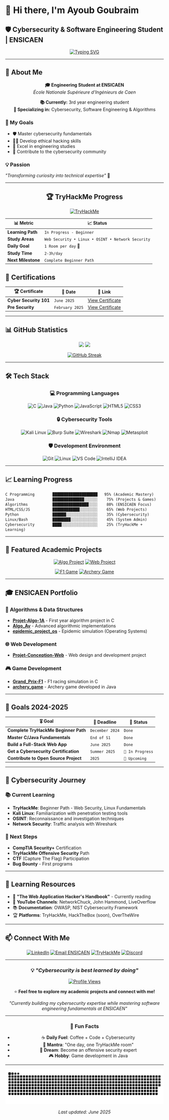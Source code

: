# 👋 Hi there, I'm Ayoub Goubraim
## 🛡️ Cybersecurity & Software Engineering Student | ENSICAEN

<div align="center">
  
[![Typing SVG](https://readme-typing-svg.herokuapp.com?font=Fira+Code&pause=1000&color=00D4FF&center=true&vCenter=true&width=600&lines=🎓+Engineering+Student+ENSICAEN;🔐+Cybersecurity+Enthusiast;💻+Developer+in+Training;🚀+Continuous+Learning)](https://git.io/typing-svg)

</div>

---

## 🎯 About Me

<div align="center">

**🎓 Engineering Student at ENSICAEN**  
*École Nationale Supérieure d'Ingénieurs de Caen*

**📚 Currently:** 3rd year engineering student  
**🔐 Specializing in:** Cybersecurity, Software Engineering & Algorithms

</div>

### 🚀 My Goals
- 🛡️ Master cybersecurity fundamentals
- 👨‍💻 Develop ethical hacking skills  
- 🎯 Excel in engineering studies
- 🤝 Contribute to the cybersecurity community

### 💡 Passion
*"Transforming curiosity into technical expertise"* 🚀

---

<div align="center">

## 🏆 TryHackMe Progress

[![TryHackMe](https://tryhackme-badges.s3.amazonaws.com/AyGoub.png)](https://tryhackme.com/p/AyGoub)

| 📊 Metric | 📈 Status |
|-----------|-----------|
| **Learning Path** | `In Progress - Beginner` |
| **Study Areas** | `Web Security • Linux • OSINT • Network Security` |
| **Daily Goal** | `1 Room per day` 🎯 |
| **Study Time** | `2-3h/day` |
| **Next Milestone** | `Complete Beginner Path` |

</div>

## 🏅 Certifications

<div align="center">

| 🏆 Certificate | 📅 Date | 🔗 Link |
|----------------|----------|--------|
| **Cyber Security 101** | `June 2025` | [View Certificate](https://tryhackme-certificates.s3-eu-west-1.amazonaws.com/THM-UIEHN9AGLM.pdf) |
| **Pre Security** | `February 2025` | [View Certificate](https://tryhackme-certificates.s3-eu-west-1.amazonaws.com/THM-2VA9D29GVH.pdf) |

</div>

---

## 📊 GitHub Statistics

<div align="center">
  
<img height="180em" src="https://github-readme-stats.vercel.app/api?username=AyGoub&show_icons=true&theme=tokyonight&include_all_commits=true&count_private=true&hide_border=true"/>
<img height="180em" src="https://github-readme-stats.vercel.app/api/top-langs/?username=AyGoub&layout=compact&langs_count=8&theme=tokyonight&hide_border=true"/>

</div>

<div align="center">
  
[![GitHub Streak](https://streak-stats.demolab.com/?user=AyGoub&theme=tokyonight&hide_border=true)](https://git.io/streak-stats)

</div>

---

## 🛠️ Tech Stack

<div align="center">

### 💻 Programming Languages
![C](https://img.shields.io/badge/C-00599C?style=for-the-badge&logo=c&logoColor=white)
![Java](https://img.shields.io/badge/Java-ED8B00?style=for-the-badge&logo=openjdk&logoColor=white)
![Python](https://img.shields.io/badge/Python-3776AB?style=for-the-badge&logo=python&logoColor=white)
![JavaScript](https://img.shields.io/badge/JavaScript-F7DF1E?style=for-the-badge&logo=javascript&logoColor=black)
![HTML5](https://img.shields.io/badge/HTML5-E34F26?style=for-the-badge&logo=html5&logoColor=white)
![CSS3](https://img.shields.io/badge/CSS3-1572B6?style=for-the-badge&logo=css3&logoColor=white)

### 🔒 Cybersecurity Tools
![Kali Linux](https://img.shields.io/badge/Kali%20Linux-557C94?style=for-the-badge&logo=kalilinux&logoColor=white)
![Burp Suite](https://img.shields.io/badge/Burp%20Suite-FF6633?style=for-the-badge&logo=burpsuite&logoColor=white)
![Wireshark](https://img.shields.io/badge/Wireshark-1679A7?style=for-the-badge&logo=wireshark&logoColor=white)
![Nmap](https://img.shields.io/badge/Nmap-4682B4?style=for-the-badge&logo=nmap&logoColor=white)
![Metasploit](https://img.shields.io/badge/Metasploit-2596CD?style=for-the-badge&logo=metasploit&logoColor=white)

### 🛡️ Development Environment
![Git](https://img.shields.io/badge/Git-F05032?style=for-the-badge&logo=git&logoColor=white)
![Linux](https://img.shields.io/badge/Linux-FCC624?style=for-the-badge&logo=linux&logoColor=black)
![VS Code](https://img.shields.io/badge/VS%20Code-007ACC?style=for-the-badge&logo=visualstudiocode&logoColor=white)
![IntelliJ IDEA](https://img.shields.io/badge/IntelliJ%20IDEA-000000?style=for-the-badge&logo=intellijidea&logoColor=white)

</div>

---

## 📈 Learning Progress

```text
C Programming        ████████████████████   95% (Academic Mastery)
Java                 ██████████████░░░░░░    75% (Projects & Games)
Algorithms           ████████████████░░░░    80% (ENSICAEN Focus)
HTML/CSS/JS          ████████████░░░░░░░░    65% (Web Projects)
Python               ██████░░░░░░░░░░░░░░    35% (Cybersecurity)
Linux/Bash           ████████░░░░░░░░░░░░    45% (System Admin)
Cybersecurity        ████░░░░░░░░░░░░░░░░    25% (TryHackMe + Learning)
```

---

## 🚀 Featured Academic Projects

<div align="center">

[![Algo Project](https://github-readme-stats.vercel.app/api/pin/?username=AyGoub&repo=Projet-Algo-1A-ENSICAEN&theme=tokyonight&hide_border=true)](https://github.com/AyGoub/Projet-Algo-1A-ENSICAEN)
[![Web Project](https://github-readme-stats.vercel.app/api/pin/?username=AyGoub&repo=Projet-Conception-Web-1A-ENSICAEN&theme=tokyonight&hide_border=true)](https://github.com/AyGoub/Projet-Conception-Web-1A-ENSICAEN)

[![F1 Game](https://github-readme-stats.vercel.app/api/pin/?username=AyGoub&repo=Grand_Prix-F1&theme=tokyonight&hide_border=true)](https://github.com/AyGoub/Grand_Prix-F1)
[![Archery Game](https://github-readme-stats.vercel.app/api/pin/?username=AyGoub&repo=archery_game&theme=tokyonight&hide_border=true)](https://github.com/AyGoub/archery_game)

</div>

---

## 🎓 ENSICAEN Portfolio

### 🧮 **Algorithms & Data Structures**
- **[Projet-Algo-1A](https://github.com/AyGoub/Projet-Algo-1A-ENSICAEN)** - First year algorithm project in C
- **[Algo_Av](https://github.com/AyGoub/Algo_Av)** - Advanced algorithmic implementations
- **[epidemic_project_os](https://github.com/AyGoub/epidemic_project_os)** - Epidemic simulation (Operating Systems)

### 🌐 **Web Development**
- **[Projet-Conception-Web](https://github.com/AyGoub/Projet-Conception-Web-1A-ENSICAEN)** - Web design and development project

### 🎮 **Game Development**
- **[Grand_Prix-F1](https://github.com/AyGoub/Grand_Prix-F1)** - F1 racing simulation in C
- **[archery_game](https://github.com/AyGoub/archery_game)** - Archery game developed in Java

---

## 🎯 Goals 2024-2025

<div align="center">

| 🎖️ Goal | 📅 Deadline | 🎯 Status |
|----------|-------------|-----------|
| **Complete TryHackMe Beginner Path** | `December 2024` | `Done` |
| **Master C/Java Fundamentals** | `End of S1` | `Done` |
| **Build a Full-Stack Web App** | `June 2025` | `Done ` |
| **Get a Cybersecurity Certification** | `Summer 2025` | `🔄 In Progress` |
| **Contribute to Open Source Project** | `2025` | `💭 Upcoming` |

</div>

---

## 🔐 Cybersecurity Journey

### 📚 **Current Learning**
- **TryHackMe**: Beginner Path - Web Security, Linux Fundamentals
- **Kali Linux**: Familiarization with penetration testing tools
- **OSINT**: Reconnaissance and investigation techniques
- **Network Security**: Traffic analysis with Wireshark

### 🎯 **Next Steps**
- **CompTIA Security+** Certification
- **TryHackMe Offensive Security** Path
- **CTF** (Capture The Flag) Participation
- **Bug Bounty** - First programs

---

## 📖 Learning Resources

- 📘 **"The Web Application Hacker's Handbook"** - Currently reading
- 🎥 **YouTube Channels**: NetworkChuck, John Hammond, LiveOverflow
- 📚 **Documentation**: OWASP, NIST Cybersecurity Framework
- 🏆 **Platforms**: TryHackMe, HackTheBox (soon), OverTheWire

---

## 📫 Connect With Me

<div align="center">

[![LinkedIn](https://img.shields.io/badge/LinkedIn-0077B5?style=for-the-badge&logo=linkedin&logoColor=white)](https://www.linkedin.com/in/ayoubgoubraim/)
[![Email ENSICAEN](https://img.shields.io/badge/Email-D14836?style=for-the-badge&logo=gmail&logoColor=white)](mailto:ayoubgoubraim@gmail.com)
[![TryHackMe](https://img.shields.io/badge/TryHackMe-212C42?style=for-the-badge&logo=tryhackme&logoColor=white)](https://tryhackme.com/profile/AyGoub)
[![Discord](https://img.shields.io/badge/Discord-5865F2?style=for-the-badge&logo=discord&logoColor=white)](https://discord.com/users/AyGoub)

</div>

---

<div align="center">

### 💡 *"Cybersecurity is best learned by doing"*

[![Profile Views](https://api.visitorbadge.io/api/visitors?path=https%3A%2F%2Fgithub.com%2FAyGoub&label=Profile%20Views&countColor=%2300d4ff&style=flat&labelColor=%23000000)](https://visitorbadge.io/status?path=https%3A%2F%2Fgithub.com%2FAyGoub)

⭐ **Feel free to explore my academic projects and connect with me!**

*"Currently building my cybersecurity expertise while mastering software engineering fundamentals at ENSICAEN"*

---

### 🌟 Fun Facts
- ☕ **Daily Fuel**: Coffee + Code + Cybersecurity
- 🎯 **Mantra**: "One day, one TryHackMe room"
- 🚀 **Dream**: Become an offensive security expert
- 🎮 **Hobby**: Game development in Java

</div>

---

<div align="center">
  <img src="https://github.com/AyGoub/AyGoub/blob/output/github-contribution-grid-snake-dark.svg" alt="Snake animation" />
</div>

<div align="center">

*Last updated: June 2025*

</div>